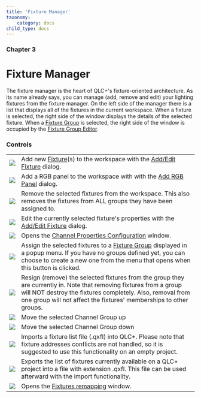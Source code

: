 ```yaml
---
title: 'Fixture Manager'
taxonomy:
    category: docs
child_type: docs
---
```


### Chapter 3

# Fixture Manager
The fixture manager is the heart of QLC+'s fixture-oriented architecture. As its name already says, you can manage (add, remove and edit) your lighting fixtures from the fixture manager. On the left side of the manager there is a list that displays all of the fixtures in the current workspace. When a fixture is selected, the right side of the window displays the details of the selected fixture. When a [Fixture Group](concept.html#FixtureGroup) is selected, the right side of the window is occupied by the [Fixture Group Editor](fixturegroupeditor.html).

### Controls

|     |     |
| --- | --- |
| ![](/basics/edit_add.png) | Add new [Fixture](concept.html#Fixtures)(s) to the workspace with the [Add/Edit Fixture](add-edit-fixtures) dialog. |
| ![](/basics/rgbpanel.png) | Add a RGB panel to the workspace with with the [Add RGB Panel](addrgbpanel.html) dialog. |
| ![](/basics/edit_remove.png) | Remove the selected fixtures from the workspace. This also removes the fixtures from ALL groups they have been assigned to. |
| ![](/basics/configure.png) | Edit the currently selected fixture's properties with the [Add/Edit Fixture](add-edit-fixtures) dialog. |
| ![](/basics/fade.png) | Opens the [Channel Properties Configuration](channelproperties.html) window. |
| ![](/basics/group.png) | Assign the selected fixtures to a [Fixture Group](concept.html#FixtureGroup) displayed in a popup menu. If you have no groups defined yet, you can choose to create a new one from the menu that opens when this button is clicked. |
| ![](/basics/ungroup.png) | Resign (remove) the selected fixtures from the group they are currently in. Note that removing fixtures from a group will NOT destroy the fixtures completely. Also, removal from one group will not affect the fixtures' memberships to other groups. |
| ![](/basics/up.png) | Move the selected Channel Group up |
| ![](/basics/down.png) | Move the selected Channel Group down |
| ![](/basics/fileimport.png) | Imports a fixture list file (.qxfl) into QLC+. Please note that fixture addresses conflicts are not handled, so it is suggested to use this functionality on an empty project. |
| ![](/basics/fileexport.png) | Exports the list of fixtures currently available on a QLC+ project into a file with extension .qxfl. This file can be used afterward with the import functionality. |
| ![](/basics/remap.png) | Opens the [Fixtures remapping](fixturesremap.html) window. |

